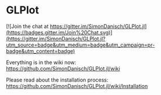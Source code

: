 # GLPlot

[![Join the chat at https://gitter.im/SimonDanisch/GLPlot.jl](https://badges.gitter.im/Join%20Chat.svg)](https://gitter.im/SimonDanisch/GLPlot.jl?utm_source=badge&utm_medium=badge&utm_campaign=pr-badge&utm_content=badge)

Everything is in the wiki now:
https://github.com/SimonDanisch/GLPlot.jl/wiki

Please read about the installation process:
https://github.com/SimonDanisch/GLPlot.jl/wiki/Installation
